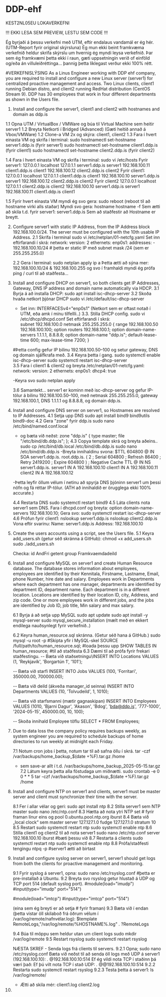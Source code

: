 # DDP-ehf
KEST2NL05EU LOKAVERKEFNI

!!! EKKI LESA SEM PREVIEW, LESTU SEM CODE !!!

Ég byrjaði á þessu verkefni með UTM, eftir endalaus vandamál er ég hér. (UTM-Report fyrir original skýrsluna) 
Ég mun ekki beint framkvæma verkefnið heldur skrifa skýrslu um hvernig ég myndi leysa verkefnið.
Þar sem ég framkvæmi þetta ekki í raun, gæti uppsetningin verið of einföld og/eða án villuleiðréttinga... þannig þetta líklegast verður ekki 100% rétt.

#VERKEFNISLÝSING
As a Linus Engineer working with DDP ehf company, you are required to install and configure a new Linux
server (server1) for centralized proactive management and access. Two Linux clients, client1 running Debian
distro, and client2 running RedHat distribution (CentOS Stream 9). DDP has 30 employees that work in four
different departments as shown in the Users file.

1. Install and configure the server1, client1 and client2 with hostnames and domain as ddp.is
   
  1.1 Opna UTM / VirtualBox / VMWare og búa til Virtual Machine sem heitir server1
  1.2 Breyta Netkorti í Bridged (Advanced) (Gæti heitið annað á Vbox/VMWare)
  1.2 Clone-a VM 2x og skýra: client1, client2
  1.3 Fara í hvert einasta VM og skrifa í terminal:
    sudo hostnamectl set-hostname server1.ddp.is (fyrir server1)
    sudo hostnamectl set-hostname client1.ddp.is (fyrir client1)
    sudo hostnamectl set-hostname client2.ddp.is (fyrir client2)
    
  1.4 Fara í hvert einasta VM og skrifa í terminal:
    sudo vi /etc/hosts 
      Fyrir server1:
        127.0.0.1       localhost
        127.0.1.1       server1.ddp.is server1
        192.168.100.11  client1.ddp.is client1
        192.168.100.12  client2.ddp.is client2
      Fyrir client1:
        127.0.0.1       localhost
        127.0.1.1       client1.ddp.is client1
        192.168.100.10  server1.ddp.is server1
        192.168.100.12  client2.ddp.is client2
      Fyrir client2
        127.0.0.1       localhost
        127.0.1.1       client2.ddp.is client2
        192.168.100.10  server1.ddp.is server1
        192.168.100.11  client1.ddp.is client1
        
  1.5 Fyrir hvert einasta VM myndi ég svo gera:
        sudo reboot (reboot til að hostname virki alls staðar)
      Myndi svo gera:
        hostname
        hostname -f
      Sem ætti að skila t.d. fyrir server1:
        server1.ddp.is
      Sem að staðfestir að Hostname er breytt. 


2. Configure server1 with static IP Address, from the IP Address block 192.168.100.0/24. The server must be configured with the 10th usable IP Address.
   2.1 Skrifa í terminal
         sudo vi /etc/netplan/01-netcfg.yaml
      Set inn eftirfarandi í skrá:
            network:
              version: 2
              ethernets:
                enp0s1:
                  addresses:
                    - 192.168.100.10/24 # þetta er static IP með subnet mask /24 (sem er 255.255.255.0)

   2.2 Gera í terminal:
         sudo netplan apply
         ip a
      Þetta ætti að sýna mer:
         192.168.100.10/24 & 192.168.100.255
      og svo í framhaldi myndi ég prófa ping / curl til að staðfesta...

3. Install and configure DHCP on server1, so both clients get IP Addresses, Gateway, DNS IP address and domain name automatically via HDCP.
   3.1 Byrja á að installa DHCP:
      sudo apt install isc-dhcp-server
   3.2 Skoða hvaða netkort þjónar DHCP
      sudo vi /etc/default/isc-dhcp-server
      - Set inn: INTERFACESv4="enp0s1" (Netkort sem er oftast notað í UTM, eða amk í mínu tilfellli..)
   3.3. Stilla DHCP config.
      sudo vi /etc/dhcp/dhcpd.conf
   Set eftirfarandi í skrá:   
         subnet 192.168.100.0 netmask 255.255.255.0 {
           range 192.168.100.50 192.168.100.100;
           option routers 192.168.100.1;
           option domain-name-servers 1.1.1.1, 8.8.8.8;
           option domain-name "ddp.is";
           default-lease-time 600;
           max-lease-time 7200;
         }

      #Þetta config gefur IP bilinu 192.168.100.50–100 og setur gateway, DNS og domain sjálfkrafa með. 
   3.4 Keyra þetta í gang.
      sudo systemctl enable isc-dhcp-server
      sudo systemctl restart isc-dhcp-server   
   3.5 Fara í client1 & client2 og breyta /etc/netplan/01-netcfg.yaml:
      network:
        version: 2
        ethernets:
          enp0s1:
            dhcp4: true
   
      -Keyra svo sudo netplan apply

   3.6 Samantekt...
      server1 er kominn með isc-dhcp-server og gefur IP-tölur á bilinu 192.168.100.50–100,
      með netmask 255.255.255.0, gateway 192.168.100.1, DNS 1.1.1.1 og 8.8.8.8, og domain ddp.is.

4. Install and configure DNS server on server1, so Hostnames are resolved to IP Addresses.
   4.1 Setja upp DNS
      sudo apt install bind9 bind9utils bind9-doc
   4.2 Gera "zone" fyrir ddp.is
      sudo nano /etc/bind/named.conf.local
      - og bæta við neðst:
         zone "ddp.is" {
           type master;
           file "/etc/bind/db.ddp.is";
         };
   4.3 Copya template skrá og breyta aðeins..
      sudo cp /etc/bind/db.local /etc/bind/db.ddp.is
      sudo nano /etc/bind/db.ddp.is
         -Breyta innihaldinu svona:
           $TTL    604800
            @       IN      SOA     server1.ddp.is. root.ddp.is. (
                                          2         ; Serial
                                     604800         ; Refresh
                                      86400         ; Retry
                                    2419200         ; Expire
                                     604800 )       ; Negative Cache TTL
            @       IN      NS      server1.ddp.is.
            server1 IN      A       192.168.100.10
            client1 IN      A       192.168.100.11
            client2 IN      A       192.168.100.12
        
      -Þetta leyfir öllum vélum í netinu að spyrja DNS þjóninn server1 um þessi nöfn og fá réttar IP-tölur. (ATH að innihaldið er örugglega ekki 100% accurate.)
   
   4.4 Restarta DNS
      sudo systemctl restart bind9
   4.5 Láta clients nota server1 sem DNS.
      Fara í dhcpd.conf og breyta:
         option domain-name-servers 192.168.100.10;
      Gera svo:
         sudo systemctl restart isc-dhcp-server
   4.6 Prófun fyrir client1:
      nslookup server1.ddp.is
      nslookup client2.ddp.is
         Vona eftir svarinu:
            Name: server1.ddp.is
            Address: 192.168.100.10
   
5. Create the users accounts using a script, see the Users file.
   5.1 Keyra add_users.sh (getur séð skránna á GitHub): 
      chmod +x add_users.sh
      sudo ./add_users.sh
   
      Checka:
      id AndFri
      getent group Framkvaemdadeild

6. Install and configure MySQL on server1 and create Human Resource database. The database
   stores information about employees, employees are identified by their Kennitala, Firstname,
   Lastname, Email, phone Number, hire date and salary. Employees work in Departments where
   each department has one manager, departments are identified by department ID, department
   name. Each department is in a different location. Locations are identified by their location ID, city,
   Address, and zip code. One or more employees work in different jobs, and the jobs are identified
   by Job ID, job title, Min salary and max salary.

   6.1 Byrja á að setja upp MySQL
      sudo apt update
      sudo apt install -y mysql-server
      sudo mysql_secure_installation (mælt með en ekkert endilega nauðsynlegt fyrir verkefnið..)

   6.2 Keyra human_resource.sql skránna. (Getur séð hana á GitHub.)
         sudo mysql -u root -p #Skipta yfir í MySQL-skel
         SOURCE /full/path/to/human_resource.sql; #loada þessu upp
         SHOW TABLES IN human_resource; #til að staðfesta
   6.3 Dæmi til að prófa fyrir frekari staðfestingu.
      -- Bæta við staðsetningu\INSERT INTO Locations VALUES (1, 'Reykjavík', 'Borgartún 1', '101');

      -- Bæta við starfi
      INSERT INTO Jobs VALUES (100, 'Forritari', 350000.00, 700000.00);
      
      -- Bæta við deild (ákveða manager_id seinna)
      INSERT INTO Departments VALUES (10, 'Tolvudeild', 1, 1010);
      
      -- Bæta við starfsmanni (mætir gagnaskipan)
      INSERT INTO Employees VALUES
      (1010, 'Bjarni Dagur', 'Akason', 'Bdog', 'bda@ddp.is', '777-1000', '2024-05-15', 450000.00, 10, 100);
      
      -- Skoða innihald Employee töflu
      SELECT * FROM Employees;

7. Due to data loss the company policy requires backups weekly, as system engineer you are required
to schedule backups of home directories to run weekly at midnight each Friday.

   7.1 Notum cron jobs í þetta, notum tar til að safna öllu í skrá.
      tar -czf /var/backups/home_backup_$(date +\%F).tar.gz /home
      - sem save-ar allt í t.d. /var/backups/home_backup_2025-05-15.tar.gz
   7.2 Látum keyra þetta alla föstudaga um miðnætti.
      sudo crontab -e
      0 0 * * 5 tar -czf /var/backups/home_backup_$(date +\%F).tar.gz /home

8. Install and configure NTP on server1 and clients, server1 must be master server and client
must synchronize their time with the server.

   8.1 Fer í allar vélar og geri:
      sudo apt install ntp
   8.2 Stilla server1 sem NTP master
      sudo nano /etc/ntp.conf
   8.3 Hætta að nota ytri NTP
      set # fyrir framan línur eins og pool 0.ubuntu.pool.ntp.org iburst
   8.4 Bæta við „local clock“ sem master
      server 127.127.1.0
      fudge 127.127.1.0 stratum 10
   8.5 Restart
      sudo systemctl restart ntp
      sudo systemctl enable ntp
   8.6 Stilla client1 og client2 til að nota server1
      sudo nano /etc/ntp.conf
      server 192.168.100.10 iburst #bæti þessu við
   8.7 Restarta á clients
      sudo systemctl restart ntp
      sudo systemctl enable ntp
   8.8 Prófa/staðfesti tengingu
      ntpq -p #server1 ætti að birtast

9. Install and configure syslog server on server1, server1 should get logs from both the clients for
proactive management and monitoring.

   9.1 Fyrir syslog á server1, opna:
      sudo nano /etc/rsyslog.conf #þetta er pre-installað á Ubuntu.
   9.2 Breyta svo rsyslog getur hlustað á UDP og TCP port 514 (default syslog port).
      #module(load="imudp")
      #input(type="imudp" port="514")
      
      #module(load="imtcp")
      #input(type="imtcp" port="514")
   
      (eina sem ég breyti er að setja # fyrir framan)
   9.3 Bæta við í endan (þetta vistar öll skilaboð frá öðrum vélum í /var/log/remote/nafnvélar.log):
      $template RemoteLogs,"/var/log/remote/%HOSTNAME%.log"
      *.* ?RemoteLogs
   
   9.4 Búa til möppu sem heldur utan um client logs
      sudo mkdir /var/log/remote
   9.5 Restart rsyslog
      sudo systemctl restart rsyslog

   NÆSTA SKREF - Senda logs frá clients til servers.
   9.2.1 Opna;
      sudo nano /etc/rsyslog.conf
      Bæta við neðst til að senda öll logs með UDP á server1 (192.168.100.10):
         *.* @192.168.100.10:514
      Ef ég vildi nota TCP í staðinn þá væri það:
         Ef þú vilt nota TCP í stað UDP:
         *.* @@192.168.100.10:514
   9.2.2 Restarta
      sudo systemctl restart rsyslog
   9.2.3 Testa þetta á server1:
      ls /var/log/remote/
      - Ætti að skila mér:
        client1.log
        client2.log

10. 
   


    
